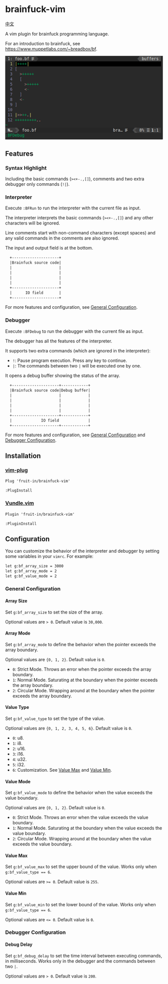 # brainfuck-vim
[中文](./README_CN.md)

A vim plugin for brainfuck programming language.

For an introduction to brainfuck, see https://www.muppetlabs.com/~breadbox/bf.

![](screenshot.gif)

## Features
### Syntax Highlight
Including the basic commands (`><+-.,[]`), comments and two extra debugger only commands (`!|`).

### Interpreter
Execute `:BFRun` to run the interpreter with the current file as input.

The interpreter interprets the basic commands (`><+-.,[]`) and any other characters will be ignored.

Line comments start with non-command characters (except spaces) and any valid commands in the comments are also ignored.

The input and output field is at the bottom.
```
  +---------------------+
  |Brainfuck source code|
  |                     |
  |                     |
  |                     |
  |                     |
  +---------------------+
  |      IO field       |
  +---------------------+
```

For more features and configuration, see [General Configuration](#general-configuration).

### Debugger
Execute `:BFDebug` to run the debugger with the current file as input.

The debugger has all the features of the interpreter.

It supports two extra commands (which are ignored in the interpreter):
* `!`: Pause program execution. Press any key to continue.
* `|`: The commands between two `|` will be executed one by one.

It opens a debug buffer showing the status of the array.
```
  +---------------------+------------+
  |Brainfuck source code|Debug buffer|
  |                     |            |
  |                     |            |
  |                     |            |
  |                     |            |
  +---------------------+------------+
  |             IO field             |
  +---------------------+------------+
```

For more features and configuration, see [General Configuration](#general-configuration) and [Debugger Configuration](#debugger-configuration).

## Installation
### [vim-plug](https://github.com/junegunn/vim-plug/)
```vim
Plug 'fruit-in/brainfuck-vim'
```
```vim
:PlugInstall
```

### [Vundle.vim](https://github.com/VundleVim/Vundle.vim/)
```vim
Plugin 'fruit-in/brainfuck-vim'
```
```vim
:PluginInstall
```

## Configuration
You can customize the behavior of the interpreter and debugger by setting some variables in your `vimrc`. For example:
```vim
let g:bf_array_size = 3000
let g:bf_array_mode = 2
let g:bf_value_mode = 2
```

### General Configuration
#### Array Size
Set `g:bf_array_size` to set the size of the array.

Optional values are `> 0`. Default value is `30,000`.

#### Array Mode
Set `g:bf_array_mode` to define the behavior when the pointer exceeds the array boundary.

Optional values are `{0, 1, 2}`. Default value is `0`.
* `0`: Strict Mode. Throws an error when the pointer exceeds the array boundary.
* `1`: Normal Mode. Saturating at the boundary when the pointer exceeds the array boundary.
* `2`: Circular Mode. Wrapping around at the boundary when the pointer exceeds the array boundary.

#### Value Type
Set `g:bf_value_type` to set the type of the value.

Optional values are `{0, 1, 2, 3, 4, 5, 6}`. Default value is `0`.
* `0`: u8.
* `1`: i8.
* `2`: u16.
* `3`: i16.
* `4`: u32.
* `5`: i32.
* `6`: Customization. See [Value Max](#value-max) and [Value Min](#value-min).

#### Value Mode
Set `g:bf_value_mode` to define the behavior when the value exceeds the value boundary.

Optional values are `{0, 1, 2}`. Default value is `0`.
* `0`: Strict Mode. Throws an error when the value exceeds the value boundary.
* `1`: Normal Mode. Saturating at the boundary when the value exceeds the value boundary.
* `2`: Circular Mode. Wrapping around at the boundary when the value exceeds the value boundary.

#### Value Max
Set `g:bf_value_max` to set the upper bound of the value. Works only when `g:bf_value_type == 6`.

Optional values are `>= 0`. Default value is `255`.

#### Value Min
Set `g:bf_value_min` to set the lower bound of the value. Works only when `g:bf_value_type == 6`.

Optional values are `<= 0`. Default value is `0`.

### Debugger Configuration
#### Debug Delay
Set `g:bf_debug_delay` to set the time interval between executing commands, in milliseconds. Works only in the debugger and the commands between two `|`.

Optional values are `> 0`. Default value is `200`.
